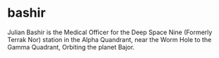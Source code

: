 # bashir

Julian Bashir is the Medical Officer for the Deep Space Nine (Formerly Terrak Nor) station in the Alpha Quandrant, near the Worm Hole to the Gamma Quadrant, Orbiting the planet Bajor.

